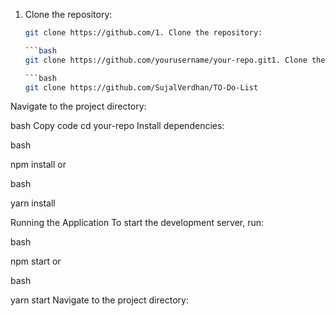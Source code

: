 1. Clone the repository:

   ```bash
   git clone https://github.com/1. Clone the repository:

   ```bash
   git clone https://github.com/yourusername/your-repo.git1. Clone the repository:

   ```bash
   git clone https://github.com/SujalVerdhan/TO-Do-List
Navigate to the project directory:

bash
Copy code
cd your-repo
Install dependencies:

bash

npm install
or

bash

yarn install


Running the Application
To start the development server, run:

bash

npm start
or

bash

yarn start
Navigate to the project directory:

